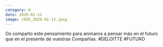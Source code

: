 ```yaml
--- 
category: A 
date: 2020-02-13 
image: /695_2020-02-13.jpeg 
--- 
```


Os comparto este pensamiento para animaros a pensar más en el futuro que en el presente de vuestras Compañías. #DELOITTE #FUTURO